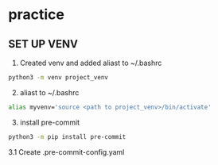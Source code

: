 # practice

## SET UP VENV
1. Created venv and added aliast to ~/.bashrc
```bash
python3 -m venv project_venv
```
2. aliast to ~/.bashrc
```bash
alias myvenv='source <path to project_venv>/bin/activate'
```

3. install pre-commit
```bash
python3 -m pip install pre-commit
```
3.1 Create .pre-commit-config.yaml

